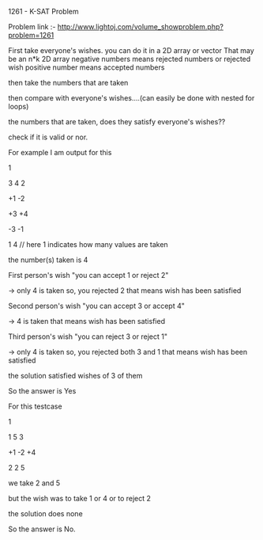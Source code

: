 1261 - K-SAT Problem

Problem link :- http://www.lightoj.com/volume_showproblem.php?problem=1261

First take everyone's wishes. you can do it in a 2D array or vector
That may be an n*k 2D array
negative numbers means rejected numbers or rejected wish
positive number means accepted numbers

then take the numbers that are taken

then compare with everyone's wishes....(can easily be done with nested for loops)

the numbers that are taken, does they satisfy everyone's wishes??

check if it is valid or nor.

For example I am output for this

1

3 4 2

+1 -2

+3 +4

-3 -1

1 4   // here 1 indicates how many values are taken

the number(s) taken is 4

First person's wish "you can accept 1 or reject 2"

-> only 4 is taken so, you rejected 2 that means wish has been satisfied

Second person's wish "you can accept 3 or accept 4"

-> 4 is taken that means wish has been satisfied

Third person's wish "you can reject 3 or reject 1"

-> only 4 is taken so, you rejected both 3 and 1 that means wish has been satisfied

the solution satisfied wishes of 3 of them

So the answer is Yes

For this testcase

1

1 5 3

+1 -2 +4

2 2 5 

we take 2 and 5 

but the wish was to take 1 or 4 or to reject 2

the solution does none

So the answer is No.
